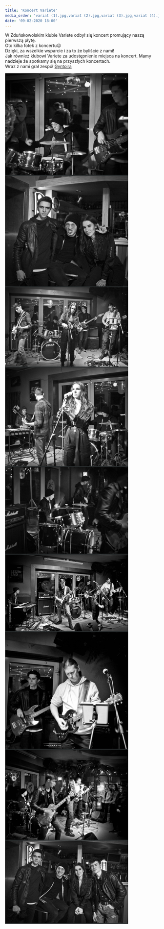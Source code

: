 ```yaml
---
title: 'Koncert Variete'
media_order: 'variat (1).jpg,variat (2).jpg,variat (3).jpg,variat (4).jpg,variat (5).jpg,variat (6).jpg,variat (7).jpg,variat (8).jpg,variat (9).jpg'
date: '09-02-2020 18:00'
---
```


W Zduńskowolskim klubie Variete odbył się koncert promujący naszą pierwszą płytę. <br>
Oto kilka fotek z koncertu😉 <br>
Dzięki, za wszelkie wsparcie i za to że byliście z nami! <br>
Jak również klubowi Variete za udostępnienie miejsca na koncert.
Mamy nadzieje że spotkamy się na przyszłych koncertach. <br>
Wraz z nami grał zespół [Gyntoira](https://www.youtube.com/watch?v=Ig4CLWu06AQ)
<link rel="stylesheet" href="https://unpkg.com/flickity-fullscreen@1/fullscreen.css">
<script src="https://unpkg.com/flickity-fullscreen@1/fullscreen.js"></script>
<div class="gallery js-flickity p-centered" data-flickity-options='{ "wrapAround": true, "adaptiveHeight": true}'>
  <div class="gallery-cell"><img src="/images/myphoto/Variete (1).jpg" style="imgsty p-centered"></div>
  <div class="gallery-cell"><img src="/images/myphoto/Variete (2).jpg" style="imgsty p-centered"></div>
  <div class="gallery-cell"><img src="/images/myphoto/Variete (3).jpg" style="imgsty p-centered"></div>
  <div class="gallery-cell"><img src="/images/myphoto/Variete (4).jpg" style="imgsty p-centered"></div>
  <div class="gallery-cell"><img src="/images/myphoto/Variete (5).jpg" style="imgsty p-centered"></div>
  <div class="gallery-cell"><img src="/images/myphoto/Variete (6).jpg" style="imgsty p-centered"></div>
  <div class="gallery-cell"><img src="/images/myphoto/Variete (7).jpg" style="imgsty p-centered"></div>
  <div class="gallery-cell"><img src="/images/myphoto/Variete (8).jpg" style="imgsty p-centered"></div>
  <div class="gallery-cell"><img src="/images/myphoto/Variete (9).jpg" style="imgsty p-centered"></div>
</div>

<style>
  .gallery{
    width: 80%;
    height: auto;
    background-color: #272b2c;
  }
.flickity-page-dots {
  bottom: -22px;
}
/* dots are lines */
.flickity-page-dots .dot {
  height: 4px;
  width: 40px;
  margin: 0;
  border-radius: 0;
}
.flickity-viewport {
  transition: height 0.2s;
}
.carousel-cell {
  width: 100%; /* full width */
  height: 200px;
  background: #222;
  /* center images in cells with flexbox */
  display: flex;
  align-items: center;
  justify-content: center;
}

.carousel.is-fullscreen .carousel-cell {
  height: 80%;
  width:auto;
}

.carousel-cell img {
  display: block;
  max-height: 80%;
  max-width: auto;
}
</style>